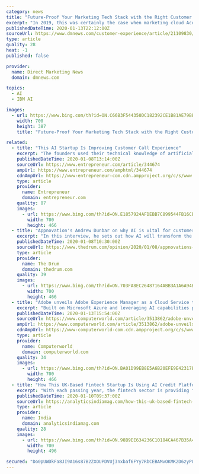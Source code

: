```yaml
---
category: news
title: "Future-Proof Your Marketing Tech Stack with the Right Customer Experience (and Help from AI)"
excerpt: "In 2019, this was certainly the case when marketing cloud Acoustic emerged as the rebranded spinoff of IBM Watson Marketing. On day one ... and is valuable for the customer and easy to manage for the marketers.\" Where does AI fit in? “AI is essentially pattern recognition,” Guadagno explained. “It’s something that humans can’t ..."
publishedDateTime: 2020-01-13T22:12:00Z
sourceUrl: https://www.dmnews.com/customer-experience/article/21109830/futureproof-your-marketing-tech-stack-with-the-right-customer-experience-and-help-from-ai
type: article
quality: 28
heat: -1
published: false

provider:
  name: Direct Marketing News
  domain: dmnews.com

topics:
  - AI
  - IBM AI

images:
  - url: https://www.bing.com/th?id=ON.C66B3F544350DC182392CE1B81AE79BE
    width: 700
    height: 387
    title: "Future-Proof Your Marketing Tech Stack with the Right Customer Experience (and Help from AI)"

related:
  - title: "This AI Startup Is Improving Customer Call Experience"
    excerpt: "The founders used their technical knowledge of artificial intelligence (AI) to solve this problem and created Observe.ai. Observe.ai is a voice AI platform that performs continuous and automatic analysis on all calls at customer care centres. “Customer care service experience is very bad. The companies randomly pick up 1 per cent of the calls ..."
    publishedDateTime: 2020-01-08T13:14:00Z
    sourceUrl: https://www.entrepreneur.com/article/344674
    ampUrl: https://www.entrepreneur.com/amphtml/344674
    cdnAmpUrl: https://www-entrepreneur-com.cdn.ampproject.org/c/s/www.entrepreneur.com/amphtml/344674
    type: article
    provider:
      name: Entrepreneur
      domain: entrepreneur.com
    quality: 87
    images:
      - url: https://www.bing.com/th?id=ON.E1857924AFDEBB7C899544FB16CEE4BF
        width: 700
        height: 466
  - title: "Appnovation's Andrew Dunbar on why AI is vital for customer experience"
    excerpt: "In this interview, he sets out how AI will transform the customer experience ... I cut my teeth at large consultancies such as Sapient, where I spent a decade building and delivering enterprise platforms for a range of blue-chip brands. I then spent nearly 10 years at agencies within WPP, which was a great opportunity to absorb the ..."
    publishedDateTime: 2020-01-08T10:30:00Z
    sourceUrl: https://www.thedrum.com/opinion/2020/01/08/appnovations-andrew-dunbar-why-ai-vital-customer-experience
    type: article
    provider:
      name: The Drum
      domain: thedrum.com
    quality: 39
    images:
      - url: https://www.bing.com/th?id=ON.703FA8EC26487164ABB3A1A6A94B7EDE
        width: 700
        height: 466
  - title: "Adobe unveils Adobe Experience Manager as a Cloud Service to transform customer experience"
    excerpt: "Built on Microsoft Azure and leveraging AI capabilities powered by Adobe’s Sensei, the cloud-native solution provides customers with a scalable, secure and agile application that accelerates the delivery of personalised omni-channel experiences with PaaS-like agility. “Our strategy has always been to change the world through digital ..."
    publishedDateTime: 2020-01-13T15:54:00Z
    sourceUrl: https://www.computerworld.com/article/3513862/adobe-unveils-adobe-experience-manager-as-a-cloud-service-to-transform-customer-experience.html
    ampUrl: https://www.computerworld.com/article/3513862/adobe-unveils-adobe-experience-manager-as-a-cloud-service-to-transform-customer-experience.amp.html
    cdnAmpUrl: https://www-computerworld-com.cdn.ampproject.org/c/s/www.computerworld.com/article/3513862/adobe-unveils-adobe-experience-manager-as-a-cloud-service-to-transform-customer-experience.amp.html
    type: article
    provider:
      name: Computerworld
      domain: computerworld.com
    quality: 34
    images:
      - url: https://www.bing.com/th?id=ON.BA01D99EB8E5A6B20EFE9E42317E2004
        width: 700
        height: 466
  - title: "How This UK-Based Fintech Startup Is Using AI Credit Platform To Provide Debt Finance To SMEs"
    excerpt: "With each passing year, the fintech sector is providing faster, flexible and secured consumer experience, and is protecting against the risks and vulnerabilities of traditional insurance and loans. In fact, the global fintech market size is expected to grow to $124.3 billion by the end of 2025 at a CAGR of 23.8%. With a vision of providing ..."
    publishedDateTime: 2020-01-10T09:37:00Z
    sourceUrl: https://analyticsindiamag.com/how-this-uk-based-fintech-startup-is-using-ai-credit-platform-to-provide-debt-finance-to-smes/
    type: article
    provider:
      name: India
      domain: analyticsindiamag.com
    quality: 28
    images:
      - url: https://www.bing.com/th?id=ON.98B9EE634236C10184CA467B35A4B2AD
        width: 700
        height: 496

secured: "Do0pUWDkFa8JI9A16s87B2ZXOUPDVUj3nxbaf6FYy7RbCEBAMvOKMK2D6zyPUWckt8A9KpplkMXibGY49dVNIqIhmrnqeBXqkXbAanRRiMz3fCaynMvdSCtzSJpOgebXsR2O6fSuc+Y6ToNHZqlCAzPPjWxXPfUTl3A2WhDE8XjGKTrIxWBzouOweymTLN5iLgVdh5eSTYA5u2VeSsb+fVv1cMMILx59g9txbDUMszYvvjRWte28ppSRxdMcfte1xls8o+K+2gsM+qi8+Hv1YQ==;lW2jTkGZ3PQGjkgPiGjbbg=="
---
```


